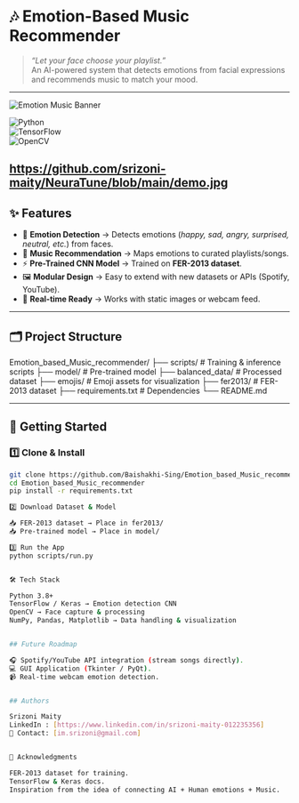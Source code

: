 # 🎶 Emotion-Based Music Recommender  

> *“Let your face choose your playlist.”*  
An AI-powered system that detects emotions from facial expressions and recommends music to match your mood.  

---

![Emotion Music Banner](https://img.shields.io/badge/Emotion%20AI-Music%20Recommender-blueviolet?style=for-the-badge&logo=tensorflow&logoColor=white)  

![Python](https://img.shields.io/badge/Python-3.8+-blue?style=flat&logo=python)  
![TensorFlow](https://img.shields.io/badge/TensorFlow-Deep%20Learning-orange?style=flat&logo=tensorflow)  
![OpenCV](https://img.shields.io/badge/OpenCV-Computer%20Vision-green?style=flat&logo=opencv)  

https://github.com/srizoni-maity/NeuraTune/blob/main/demo.jpg
---

## ✨ Features  

- 🧠 **Emotion Detection** → Detects emotions (*happy, sad, angry, surprised, neutral, etc.*) from faces.  
- 🎵 **Music Recommendation** → Maps emotions to curated playlists/songs.  
- ⚡ **Pre-Trained CNN Model** → Trained on **FER-2013 dataset**.  
- 🖼️ **Modular Design** → Easy to extend with new datasets or APIs (Spotify, YouTube).  
- 📸 **Real-time Ready** → Works with static images or webcam feed.  

---

## 🗂️ Project Structure  

Emotion_based_Music_recommender/
├── scripts/ # Training & inference scripts
├── model/ # Pre-trained model
├── balanced_data/ # Processed dataset
├── emojis/ # Emoji assets for visualization
├── fer2013/ # FER-2013 dataset
├── requirements.txt # Dependencies
└── README.md


---

## 🚀 Getting Started  

### 1️⃣ Clone & Install  
```bash
git clone https://github.com/Baishakhi-Sing/Emotion_based_Music_recommender.git
cd Emotion_based_Music_recommender
pip install -r requirements.txt

2️⃣ Download Dataset & Model

📥 FER-2013 dataset → Place in fer2013/
📥 Pre-trained model → Place in model/

3️⃣ Run the App
python scripts/run.py


🛠️ Tech Stack

Python 3.8+
TensorFlow / Keras → Emotion detection CNN
OpenCV → Face capture & processing
NumPy, Pandas, Matplotlib → Data handling & visualization


## Future Roadmap

🎧 Spotify/YouTube API integration (stream songs directly).
💻 GUI Application (Tkinter / PyQt).
📹 Real-time webcam emotion detection.


## Authors

Srizoni Maity 
LinkedIn : [https://www.linkedin.com/in/srizoni-maity-012235356]
📧 Contact: [im.srizoni@gmail.com]


🙌 Acknowledgments

FER-2013 dataset for training.
TensorFlow & Keras docs.
Inspiration from the idea of connecting AI + Human emotions + Music.
